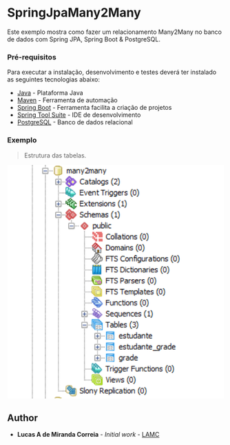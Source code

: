 # SpringJpaMany2Many

Este exemplo mostra como fazer um relacionamento Many2Many no banco de dados com Spring JPA, Spring Boot & PostgreSQL.


### Pré-requisitos

Para executar a instalação, desenvolvimento e testes deverá ter instalado as seguintes tecnologias abaixo:

* [Java](https://www.oracle.com/technetwork/java/javase/downloads/jre8-downloads-2133155.html) - Plataforma Java
* [Maven](https://maven.apache.org/) - Ferramenta de automação
* [Spring Boot](http://spring.io/projects/spring-boot/) - Ferramenta facilita a criação de projetos
* [Spring Tool Suite](https://spring.io/tools) - IDE de desenvolvimento
* [PostgreSQL](https://www.postgresql.org/docs/) - Banco de dados relacional



### Exemplo

> Estrutura das tabelas.
<img src="images/exemplo.png" width="600" heigth="400" >


## Author

* **Lucas A de Miranda Correia** - *Initial work* - [LAMC](https://github.com/lucasagnaldo)
